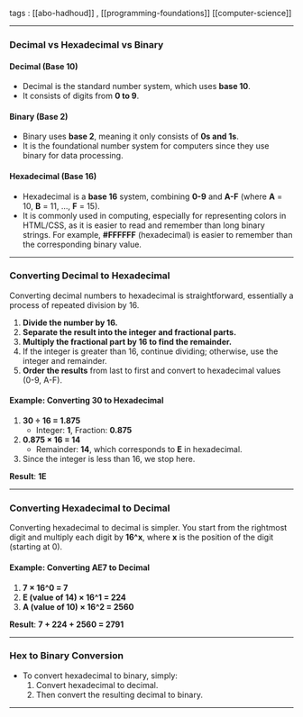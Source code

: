 
tags : [[abo-hadhoud]] , [[programming-foundations]] [[computer-science]]

---

### Decimal vs Hexadecimal vs Binary

#### **Decimal (Base 10)**

- Decimal is the standard number system, which uses **base 10**.
- It consists of digits from **0 to 9**.

#### **Binary (Base 2)**

- Binary uses **base 2**, meaning it only consists of **0s and 1s**.
- It is the foundational number system for computers since they use binary for data processing.

#### **Hexadecimal (Base 16)**

- Hexadecimal is a **base 16** system, combining **0-9** and **A-F** (where **A** = 10, **B** = 11, ..., **F** = 15).
- It is commonly used in computing, especially for representing colors in HTML/CSS, as it is easier to read and remember than long binary strings. For example, **#FFFFFF** (hexadecimal) is easier to remember than the corresponding binary value.

---

### **Converting Decimal to Hexadecimal**

Converting decimal numbers to hexadecimal is straightforward, essentially a process of repeated division by 16.

1. **Divide the number by 16.**
2. **Separate the result into the integer and fractional parts.**
3. **Multiply the fractional part by 16 to find the remainder.**
4. If the integer is greater than 16, continue dividing; otherwise, use the integer and remainder.
5. **Order the results** from last to first and convert to hexadecimal values (0-9, A-F).

#### Example: Converting 30 to Hexadecimal

1. **30 ÷ 16 = 1.875**
    - Integer: **1**, Fraction: **0.875**
2. **0.875 × 16 = 14**
    - Remainder: **14**, which corresponds to **E** in hexadecimal.
3. Since the integer is less than 16, we stop here.

**Result**: **1E**

---

### **Converting Hexadecimal to Decimal**

Converting hexadecimal to decimal is simpler. You start from the rightmost digit and multiply each digit by **16^x**, where **x** is the position of the digit (starting at 0).

#### Example: Converting **AE7** to Decimal

1. **7 × 16^0 = 7**
2. **E (value of 14) × 16^1 = 224**
3. **A (value of 10) × 16^2 = 2560**

**Result**: **7 + 224 + 2560 = 2791**

---

### **Hex to Binary Conversion**

- To convert hexadecimal to binary, simply:
    1. Convert hexadecimal to decimal.
    2. Then convert the resulting decimal to binary.

---